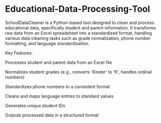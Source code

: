# Educational-Data-Processing-Tool

SchoolDataCleaner is a Python-based tool designed to clean and process educational data, specifically student and parent information. It transforms raw data from an Excel spreadsheet into a standardized format, handling various data cleaning tasks such as grade normalization, phone number formatting, and language standardization.

Key Features:

Processes student and parent data from an Excel file

Normalizes student grades (e.g., converts 'Kinder' to 'K', handles ordinal numbers)

Standardizes phone numbers to a consistent format

Cleans and maps language entries to standard values

Generates unique student IDs

Outputs processed data in a structured format
